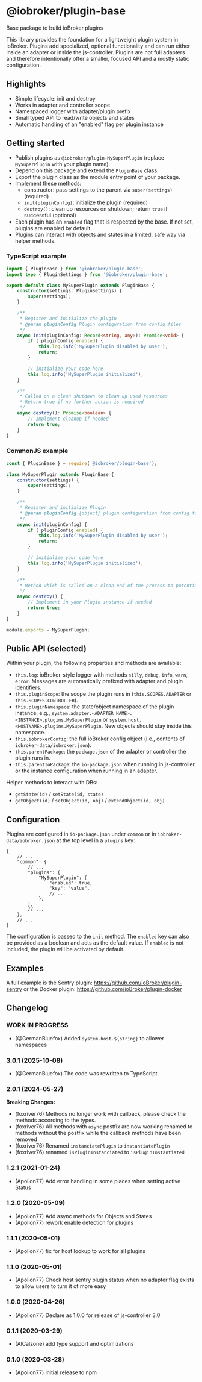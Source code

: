 # @iobroker/plugin-base

Base package to build ioBroker plugins

This library provides the foundation for a lightweight plugin system in ioBroker. Plugins add specialized, optional functionality and can run either inside an adapter or inside the js-controller. Plugins are not full adapters and therefore intentionally offer a smaller, focused API and a mostly static configuration.

## Highlights

- Simple lifecycle: init and destroy
- Works in adapter and controller scope
- Namespaced logger with adapter/plugin prefix
- Small typed API to read/write objects and states
- Automatic handling of an "enabled" flag per plugin instance

## Getting started

- Publish plugins as `@iobroker/plugin-MySuperPlugin` (replace `MySuperPlugin` with your plugin name).
- Depend on this package and extend the `PluginBase` class.
- Export the plugin class as the module entry point of your package.
- Implement these methods:
    - constructor: pass settings to the parent via `super(settings)` (required)
    - `init(pluginConfig)`: initialize the plugin (required)
    - `destroy()`: clean up resources on shutdown; return `true` if successful (optional)
- Each plugin has an `enabled` flag that is respected by the base. If not set, plugins are enabled by default.
- Plugins can interact with objects and states in a limited, safe way via helper methods.

### TypeScript example

```ts
import { PluginBase } from '@iobroker/plugin-base';
import type { PluginSettings } from '@iobroker/plugin-base';

export default class MySuperPlugin extends PluginBase {
    constructor(settings: PluginSettings) {
        super(settings);
    }

    /**
     * Register and initialize the plugin
     * @param pluginConfig Plugin configuration from config files
     */
    async init(pluginConfig: Record<string, any>): Promise<void> {
        if (!pluginConfig.enabled) {
            this.log.info('MySuperPlugin disabled by user');
            return;
        }

        // initialize your code here
        this.log.info('MySuperPlugin initialized');
    }

    /**
     * Called on a clean shutdown to clean up used resources
     * Return true if no further action is required
     */
    async destroy(): Promise<boolean> {
        // Implement cleanup if needed
        return true;
    }
}
```

### CommonJS example

```javascript
const { PluginBase } = require('@iobroker/plugin-base');

class MySuperPlugin extends PluginBase {
    constructor(settings) {
        super(settings);
    }

    /**
     * Register and initialize Plugin
     * @param pluginConfig {object} plugin configuration from config files
     */
    async init(pluginConfig) {
        if (!pluginConfig.enabled) {
            this.log.info('MySuperPlugin disabled by user');
            return;
        }

        // initialize your code here
        this.log.info('MySuperPlugin initialized');
    }

    /**
     * Method which is called on a clean end of the process to potentially clean up used resources
     */
    async destroy() {
        // Implement in your Plugin instance if needed
        return true;
    }
}

module.exports = MySuperPlugin;
```

## Public API (selected)

Within your plugin, the following properties and methods are available:

- `this.log`: ioBroker-style logger with methods `silly`, `debug`, `info`, `warn`, `error`. Messages are automatically prefixed with adapter and plugin identifiers.
- `this.pluginScope`: the scope the plugin runs in (`this.SCOPES.ADAPTER` or `this.SCOPES.CONTROLLER`).
- `this.pluginNamespace`: the state/object namespace of the plugin instance, e.g., `system.adapter.<ADAPTER_NAME>.<INSTANCE>.plugins.MySuperPlugin` or `system.host.<HOSTNAME>.plugins.MySuperPlugin`. New objects should stay inside this namespace.
- `this.iobrokerConfig`: the full ioBroker config object (i.e., contents of `iobroker-data/iobroker.json`).
- `this.parentPackage`: the `package.json` of the adapter or controller the plugin runs in.
- `this.parentIoPackage`: the `io-package.json` when running in js-controller or the instance configuration when running in an adapter.

Helper methods to interact with DBs:

- `getState(id)` / `setState(id, state)`
- `getObject(id)` / `setObject(id, obj)` / `extendObject(id, obj)`

## Configuration

Plugins are configured in `io-package.json` under `common` or in `iobroker-data/iobroker.json` at the top level in a `plugins` key:

```json5
{
    // ...
    "common": {
        // ...
        "plugins": {
            "MySuperPlugin": {
                "enabled": true,
                "key": "value",
                // ...
            },
        },
        // ...
    },
    // ...
}
```

The configuration is passed to the `init` method. The `enabled` key can also be provided as a boolean and acts as the default value. If `enabled` is not included, the plugin will be activated by default.

## Examples

A full example is the Sentry plugin: https://github.com/ioBroker/plugin-sentry or the Docker plugin: https://github.com/ioBroker/plugin-docker

## Changelog

<!--
	Placeholder for the next version (at the beginning of the line):
	### **WORK IN PROGRESS**
-->
### **WORK IN PROGRESS**
- (@GermanBluefox) Added `system.host.${string}` to allower namespaces

### 3.0.1 (2025-10-08)

- (@GermanBluefox) The code was rewritten to TypeScript

### 2.0.1 (2024-05-27)

**Breaking Changes:**

- (foxriver76) Methods no longer work with callback, please check the methods according to the types.
- (foxriver76) All methods with `async` postfix are now working renamed to methods without the postfix
  while the callback methods have been removed
- (foxriver76) Renamed `instanciatePlugin` to `instantiatePlugin`
- (foxriver76) renamed `isPluginInstanciated` to `isPluginInstantiated`

### 1.2.1 (2021-01-24)

- (Apollon77) Add error handling in some places when setting active Status

### 1.2.0 (2020-05-09)

- (Apollon77) Add async methods for Objects and States
- (Apollon77) rework enable detection for plugins

### 1.1.1 (2020-05-01)

- (Apollon77) fix for host lookup to work for all plugins

### 1.1.0 (2020-05-01)

- (Apollon77) Check host sentry plugin status when no adapter flag exists to allow users to turn it of more easy

### 1.0.0 (2020-04-26)

- (Apollon77) Declare as 1.0.0 for release of js-controller 3.0

### 0.1.1 (2020-03-29)

- (AlCalzone) add type support and optimizations

### 0.1.0 (2020-03-28)

- (Apollon77) initial release to npm
